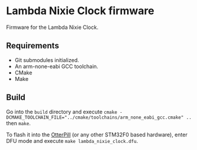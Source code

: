 # Lambda Nixie Clock firmware

Firmware for the Lambda Nixie Clock.

## Requirements

 - Git submodules initialized.
 - An arm-none-eabi GCC toolchain.
 - CMake
 - Make

## Build

Go into the `build` directory and execute `cmake -DCMAKE_TOOLCHAIN_FILE="../cmake/toolchains/arm_none_eabi_gcc.cmake" ..` then `make`.

To flash it into the [OtterPill](https://github.com/Jan--Henrik/OtterPill) (or any other STM32F0 based hardware), enter DFU mode and execute `make lambda_nixie_clock.dfu`.
